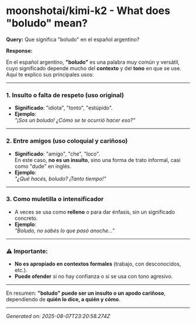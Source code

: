 # moonshotai/kimi-k2 - What does "boludo" mean?

**Query:** Que significa "boludo" en el español argentino?



**Response:**

En el español argentino, **"boludo"** es una palabra muy común y versátil, cuyo significado depende mucho del **contexto** y del **tono** en que se use. Aquí te explico sus principales usos:

---

### 1. **Insulto o falta de respeto (uso original)**
- **Significado**: "idiota", "tonto", "estúpido".
- **Ejemplo**:  
  *"¡Sos un boludo! ¿Cómo se te ocurrió hacer eso?"*

---

### 2. **Entre amigos (uso coloquial y cariñoso)**
- **Significado**: "amigo", "che", "loco".  
  En este caso, **no es un insulto**, sino una forma de trato informal, casi como "dude" en inglés.
- **Ejemplo**:  
  *"¿Qué hacés, boludo? ¡Tanto tiempo!"*

---

### 3. **Como muletilla o intensificador**
- A veces se usa como **relleno** o para dar énfasis, sin un significado concreto.
- **Ejemplo**:  
  *"Boludo, no sabés lo que pasó anoche..."*

---

### ⚠️ Importante:
- **No es apropiado en contextos formales** (trabajo, con desconocidos, etc.).
- **Puede ofender** si no hay confianza o si se usa con tono agresivo.

---

En resumen: **"boludo" puede ser un insulto o un apodo cariñoso**, dependiendo de **quién lo dice, a quién y cómo**.

---
*Generated on: 2025-08-07T23:20:58.274Z*
